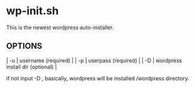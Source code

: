 # wp-init.sh
This is the newest wordpress auto-installer.

## OPTIONS
| -u <UNAME> | username (required)              |
| -p <UPASS> | userpass (required)              |
| -D <WPDIR> | wordpress install dir (optional) |

if not input -D <WPDIR>, basically, wordpress will be installed /wordpress directory.
